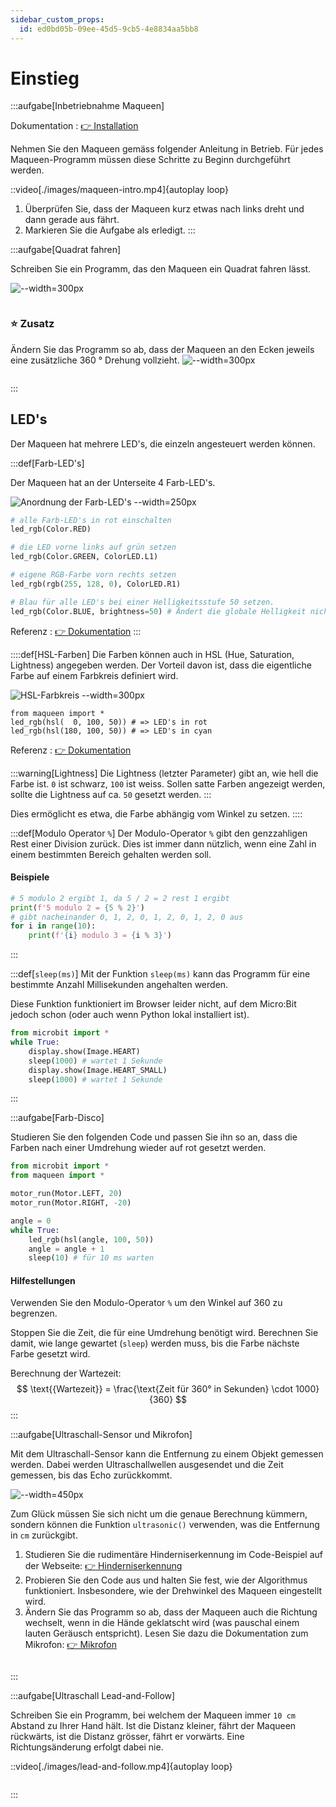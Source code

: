 ```yaml
---
sidebar_custom_props:
  id: ed0bd05b-09ee-45d5-9cb5-4e8834aa5bb8
---
```

# Einstieg

:::aufgabe[Inbetriebnahme Maqueen]
<Answer type="state" webKey="0eff77c4-2629-4b69-bb87-2d0b1279e6f3" />

Dokumentation
: [👉 Installation](https://gbsl-informatik.github.io/maqueen-plus-v2-mpy/docs/)

Nehmen Sie den Maqueen gemäss folgender Anleitung in Betrieb. Für jedes Maqueen-Programm müssen diese Schritte zu Beginn durchgeführt werden. 

::video[./images/maqueen-intro.mp4]{autoplay loop}

1. Überprüfen Sie, dass der Maqueen kurz etwas nach links dreht und dann gerade aus fährt. 
2. Markieren Sie die Aufgabe als erledigt.
:::

:::aufgabe[Quadrat fahren]
<Answer type="state" webKey="cac5a052-f977-4649-a918-214ecfe85c92" />

Schreiben Sie ein Programm, das den Maqueen ein Quadrat fahren lässt.

![--width=300px](./images/square.png)

```mpy live_py id=320176d9-f2b5-4345-a576-2c04e333c192

```

### ⭐ Zusatz
Ändern Sie das Programm so ab, dass der Maqueen an den Ecken jeweils eine zusätzliche 360 ° Drehung vollzieht.
![--width=300px](./images/square360.png)

```mpy live_py id=6187de79-61f4-4262-9a0e-034ff028904b

```

:::

## LED's

Der Maqueen hat mehrere LED's, die einzeln angesteuert werden können.

:::def[Farb-LED's]

Der Maqueen hat an der Unterseite 4 Farb-LED's.

![Anordnung der Farb-LED's --width=250px](./images/maqueen-leds.png)

```py
# alle Farb-LED's in rot einschalten
led_rgb(Color.RED)

# die LED vorne links auf grün setzen
led_rgb(Color.GREEN, ColorLED.L1)

# eigene RGB-Farbe vorn rechts setzen
led_rgb(rgb(255, 128, 0), ColorLED.R1)

# Blau für alle LED's bei einer Helligkeitsstufe 50 setzen.
led_rgb(Color.BLUE, brightness=50) # Ändert die globale Helligkeit nicht.
```

Referenz
: [👉 Dokumentation](https://gbsl-informatik.github.io/maqueen-plus-v2-mpy/docs/api/led-rgb#api)
:::

::::def[HSL-Farben]
Die Farben können auch in HSL (Hue, Saturation, Lightness) angegeben werden. Der Vorteil davon ist, dass die eigentliche Farbe auf einem Farbkreis definiert wird.

![HSL-Farbkreis --width=300px](./images/hsl-color-circle.png)

```mpy
from maqueen import *
led_rgb(hsl(  0, 100, 50)) # => LED's in rot
led_rgb(hsl(180, 100, 50)) # => LED's in cyan
```

Referenz
: [👉 Dokumentation](https://gbsl-informatik.github.io/maqueen-plus-v2-mpy/docs/api/led-rgb#hsl)

:::warning[Lightness]
Die Lightness (letzter Parameter) gibt an, wie hell die Farbe ist. `0` ist schwarz, `100` ist weiss. Sollen satte Farben angezeigt werden, sollte die Lightness auf ca. `50` gesetzt werden.
:::

Dies ermöglicht es etwa, die Farbe abhängig vom Winkel zu setzen.
::::

:::def[Modulo Operator `%`]
Der Modulo-Operator `%` gibt den genzzahligen Rest einer Division zurück. Dies ist immer dann nützlich, wenn eine Zahl in einem bestimmten Bereich gehalten werden soll.

#### Beispiele
```py live_py slim
# 5 modulo 2 ergibt 1, da 5 / 2 = 2 rest 1 ergibt
print(f'5 modulo 2 = {5 % 2}')
# gibt nacheinander 0, 1, 2, 0, 1, 2, 0, 1, 2, 0 aus
for i in range(10):
    print(f'{i} modulo 3 = {i % 3}')
```
:::

:::def[`sleep(ms)`]
Mit der Funktion `sleep(ms)` kann das Programm für eine bestimmte Anzahl Millisekunden angehalten werden.

Diese Funktion funktioniert im Browser leider nicht, auf dem Micro\:Bit jedoch schon (oder auch wenn Python lokal installiert ist).

```py
from microbit import *
while True:
    display.show(Image.HEART)
    sleep(1000) # wartet 1 Sekunde
    display.show(Image.HEART_SMALL)
    sleep(1000) # wartet 1 Sekunde
```
:::

:::aufgabe[Farb-Disco]
<Answer type="state" webKey="5ad417e2-37f2-454b-9a3d-8727aa30983a" />

Studieren Sie den folgenden Code und passen Sie ihn so an, dass die Farben nach einer Umdrehung wieder auf rot gesetzt werden.

```py live_py id=48d2c03f-b4f2-4b98-ac20-20d1afeef380
from microbit import *
from maqueen import *

motor_run(Motor.LEFT, 20)
motor_run(Motor.RIGHT, -20)

angle = 0
while True:
    led_rgb(hsl(angle, 100, 50))
    angle = angle + 1
    sleep(10) # für 10 ms warten
```

#### Hilfestellungen
<Hint title="Hinweis 1">

Verwenden Sie den Modulo-Operator `%` um den Winkel auf 360 zu begrenzen.
</Hint>
<Hint title="Hinweis 2">

Stoppen Sie die Zeit, die für eine Umdrehung benötigt wird. Berechnen Sie damit, wie lange gewartet (`sleep`) werden muss, bis die Farbe nächste Farbe gesetzt wird.
</Hint>
<Hint title="Hinweis 3">

Berechnung der Wartezeit:
$$
\text{{Wartezeit}} = \frac{\text{Zeit für 360° in Sekunden} \cdot 1000}{360}
$$
</Hint>
:::

:::aufgabe[Ultraschall-Sensor und Mikrofon]
<Answer type="state" webKey="51858d69-2fe6-4a81-bbbe-2a0f7fd5d576" />

Mit dem Ultraschall-Sensor kann die Entfernung zu einem Objekt gemessen werden. Dabei werden Ultraschallwellen ausgesendet und die Zeit gemessen, bis das Echo zurückkommt.

![--width=450px](./images/ultrasonic-sensor.png)

Zum Glück müssen Sie sich nicht um die genaue Berechnung kümmern, sondern können die Funktion `ultrasonic()` verwenden, was die Entfernung in `cm` zurückgibt.

1. Studieren Sie die rudimentäre Hinderniserkennung im Code-Beispiel auf der Webseite: [👉 Hinderniserkennung](https://gbsl-informatik.github.io/maqueen-plus-v2-mpy/docs/examples/obstacle-avoidance)
2. Probieren Sie den Code aus und halten Sie fest, wie der Algorithmus funktioniert. Insbesondere, wie der Drehwinkel des Maqueen eingestellt wird.
    <Answer type="text" webKey="0bc69733-d362-42b3-b9f1-7c9b35c84218" />
3. Ändern Sie das Programm so ab, dass der Maqueen auch die Richtung wechselt, wenn in die Hände geklatscht wird (was pauschal einem lauten Geräusch entspricht). Lesen Sie dazu die Dokumentation zum Mikrofon: [👉 Mikrofon](https://python.microbit.org/v/3/reference/microphone)

```mpy live_py id=76d88313-309d-40a2-a79d-1f33b97202ff

```
:::

:::aufgabe[Ultraschall Lead-and-Follow]
<Answer type="state" webKey="25293200-bca2-4590-82a2-39f66d12f85f" />

Schreiben Sie ein Programm, bei welchem der Maqueen immer `10 cm` Abstand zu Ihrer Hand hält. Ist die Distanz kleiner, fährt der Maqueen rückwärts, ist die Distanz grösser, fährt er vorwärts. Eine Richtungsänderung erfolgt dabei nie.

::video[./images/lead-and-follow.mp4]{autoplay loop}


```mpy live_py id=a68792f6-f832-4d74-9d9e-80ee1d2762e6

```
:::